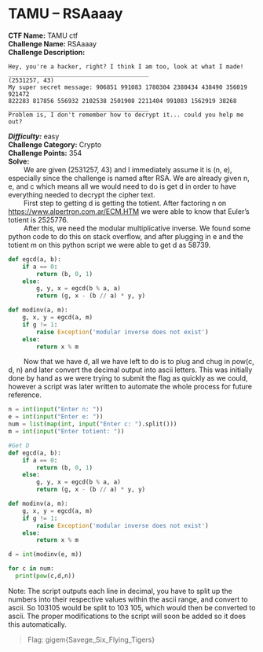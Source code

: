 # TAMU – RSAaaay </br>
**CTF Name:** TAMU ctf</br>
**Challenge Name:** RSAaaay</br>
**Challenge Description:** </br>
```
Hey, you're a hacker, right? I think I am too, look at what I made!
________________________________________
(2531257, 43)
My super secret message: 906851 991083 1780304 2380434 438490 356019 921472
822283 817856 556932 2102538 2501908 2211404 991083 1562919 38268
________________________________________
Problem is, I don't remember how to decrypt it... could you help me out?
```
***Difficulty:*** easy </br>
**Challenge Category:** Crypto</br>
**Challenge Points:** 354</br>
**Solve:** </br>
&nbsp;&nbsp;&nbsp;&nbsp;&nbsp;&nbsp;&nbsp;&nbsp;We are given (2531257, 43) and I immediately assume it is (n, e), especially since the challenge is named after RSA. We are already given n, e, and c which means all we would need to do is get d in order to have everything needed to decrypt the cipher text.</br>
&nbsp;&nbsp;&nbsp;&nbsp;&nbsp;&nbsp;&nbsp;&nbsp;First step to getting d is getting the totient. After factoring n on https://www.alpertron.com.ar/ECM.HTM we were able to know that Euler’s totient is 2525776.</br>
&nbsp;&nbsp;&nbsp;&nbsp;&nbsp;&nbsp;&nbsp;&nbsp;After this, we need the modular multiplicative inverse. We found some python code to do this on stack overflow, and after plugging in e and the totient m on this python script we were able to get d as 58739.</br>

```python
def egcd(a, b):
    if a == 0:
        return (b, 0, 1)
    else:
        g, y, x = egcd(b % a, a)
        return (g, x - (b // a) * y, y)

def modinv(a, m):
    g, x, y = egcd(a, m)
    if g != 1:
        raise Exception('modular inverse does not exist')
    else:
        return x % m
```

&nbsp;&nbsp;&nbsp;&nbsp;&nbsp;&nbsp;&nbsp;&nbsp;Now that we have d, all we have left to do is to plug and chug in pow(c, d, n) and later convert the decimal output into ascii letters. This was initially done by hand as we were trying to submit the flag as quickly as we could, however a script was later written to automate the whole process for future reference.</br>

```python
n = int(input("Enter n: "))
e = int(input("Enter e: "))
num = list(map(int, input("Enter c: ").split()))
m = int(input("Enter totient: "))

#Get D
def egcd(a, b):
    if a == 0:
        return (b, 0, 1)
    else:
        g, y, x = egcd(b % a, a)
        return (g, x - (b // a) * y, y)

def modinv(a, m):
    g, x, y = egcd(a, m)
    if g != 1:
        raise Exception('modular inverse does not exist')
    else:
        return x % m

d = int(modinv(e, m))

for c in num:
  print(pow(c,d,n))
```
Note: The script outputs each line in decimal, you have to split up the numbers into their respective values within the ascii range, and convert to ascii. So 103105 would be split to 103 105, which would then be converted to ascii. The proper modifications to the script will soon be added so it does this automatically.

> Flag: gigem{Savege_Six_Flying_Tigers}
